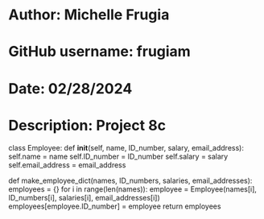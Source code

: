 # Author: Michelle Frugia
# GitHub username: frugiam
# Date: 02/28/2024
# Description: Project 8c

class Employee:
    def __init__(self, name, ID_number, salary, email_address):
        self.name = name
        self.ID_number = ID_number
        self.salary = salary
        self.email_address = email_address

def make_employee_dict(names, ID_numbers, salaries, email_addresses):
    employees = {}
    for i in range(len(names)):
        employee = Employee(names[i], ID_numbers[i], salaries[i], email_addresses[i])
        employees[employee.ID_number] = employee
    return employees
